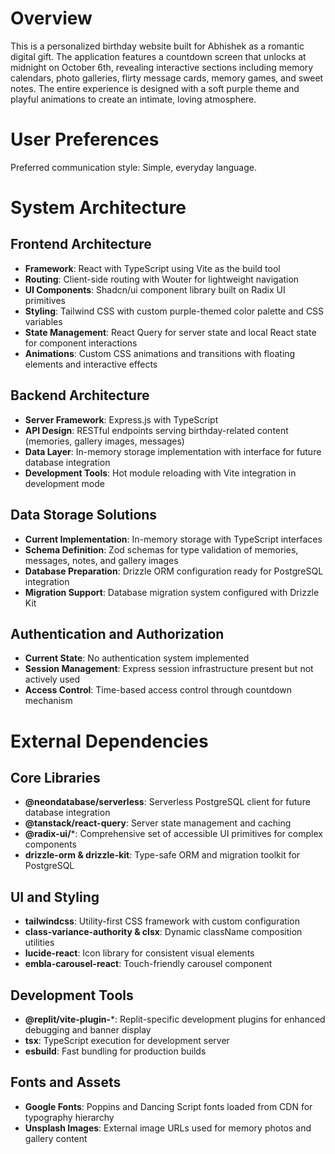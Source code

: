 # Overview

This is a personalized birthday website built for Abhishek as a romantic digital gift. The application features a countdown screen that unlocks at midnight on October 6th, revealing interactive sections including memory calendars, photo galleries, flirty message cards, memory games, and sweet notes. The entire experience is designed with a soft purple theme and playful animations to create an intimate, loving atmosphere.

# User Preferences

Preferred communication style: Simple, everyday language.

# System Architecture

## Frontend Architecture
- **Framework**: React with TypeScript using Vite as the build tool
- **Routing**: Client-side routing with Wouter for lightweight navigation
- **UI Components**: Shadcn/ui component library built on Radix UI primitives
- **Styling**: Tailwind CSS with custom purple-themed color palette and CSS variables
- **State Management**: React Query for server state and local React state for component interactions
- **Animations**: Custom CSS animations and transitions with floating elements and interactive effects

## Backend Architecture
- **Server Framework**: Express.js with TypeScript
- **API Design**: RESTful endpoints serving birthday-related content (memories, gallery images, messages)
- **Data Layer**: In-memory storage implementation with interface for future database integration
- **Development Tools**: Hot module reloading with Vite integration in development mode

## Data Storage Solutions
- **Current Implementation**: In-memory storage with TypeScript interfaces
- **Schema Definition**: Zod schemas for type validation of memories, messages, notes, and gallery images
- **Database Preparation**: Drizzle ORM configuration ready for PostgreSQL integration
- **Migration Support**: Database migration system configured with Drizzle Kit

## Authentication and Authorization
- **Current State**: No authentication system implemented
- **Session Management**: Express session infrastructure present but not actively used
- **Access Control**: Time-based access control through countdown mechanism

# External Dependencies

## Core Libraries
- **@neondatabase/serverless**: Serverless PostgreSQL client for future database integration
- **@tanstack/react-query**: Server state management and caching
- **@radix-ui/***: Comprehensive set of accessible UI primitives for complex components
- **drizzle-orm & drizzle-kit**: Type-safe ORM and migration toolkit for PostgreSQL

## UI and Styling
- **tailwindcss**: Utility-first CSS framework with custom configuration
- **class-variance-authority & clsx**: Dynamic className composition utilities
- **lucide-react**: Icon library for consistent visual elements
- **embla-carousel-react**: Touch-friendly carousel component

## Development Tools
- **@replit/vite-plugin-***: Replit-specific development plugins for enhanced debugging and banner display
- **tsx**: TypeScript execution for development server
- **esbuild**: Fast bundling for production builds

## Fonts and Assets
- **Google Fonts**: Poppins and Dancing Script fonts loaded from CDN for typography hierarchy
- **Unsplash Images**: External image URLs used for memory photos and gallery content